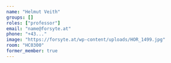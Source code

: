 ```yaml
---
name: "Helmut Veith"
groups: []
roles: ["professor"]
email: "name@forsyte.at"
phone: "+43..."
image: "https://forsyte.at/wp-content/uploads/HOR_1499.jpg"
room: "HC0300"
former_member: true
---
```


<!--
Your custom content goes here.
-->